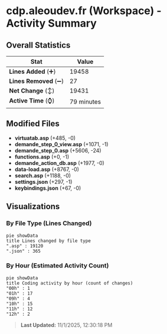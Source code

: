 # cdp.aleoudev.fr (Workspace) - Activity Summary 

## Overall Statistics

| Stat                   | Value                                                             |
| ---------------------- | ----------------------------------------------------------------- |
| **Lines Added** (➕)   | 19458                                          |
| **Lines Removed** (➖) | 27                                        |
| **Net Change** (↕)    | 19431                |
| **Active Time** (⌚)   | 79 minutes |


## Modified Files
- **virtuatab.asp** (+485, -0)
- **demande_step_0_view.asp** (+1071, -1)
- **demande_step_0.asp** (+5606, -24)
- **functions.asp** (+0, -1)
- **demande_action_db.asp** (+1977, -0)
- **data-load.asp** (+8767, -0)
- **search.asp** (+1188, -0)
- **settings.json** (+297, -1)
- **keybindings.json** (+67, -0)

## Visualizations

### By File Type (Lines Changed)

```mermaid
pie showData
title Lines changed by file type
".asp" : 19120
".json" : 365
```

### By Hour (Estimated Activity Count)

```mermaid
pie showData
title Coding activity by hour (count of changes)
"00h" : 1
"01h" : 17
"09h" : 4
"10h" : 15
"11h" : 12
"12h" : 2
```


> **Last Updated:** 11/1/2025, 12:30:18 PM